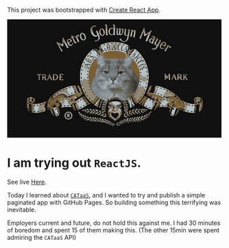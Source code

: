 This project was bootstrapped with [Create React App](https://github.com/facebook/create-react-app).

![](./public/cat.gif)

# I am trying out `ReactJS`.

See live [Here](https://kyle-west.github.io/infinite-cats/).

Today I learned about [`CATaaS`](https://cataas.com/#/), and I wanted to try and publish a simple paginated app with GitHub Pages. So building something this terrifying was inevitable.

Employers current and future, do not hold this against me. I had 30 minutes of boredom and spent 15 of them making this. (The other 15min were spent admiring the `CATaaS` API)
